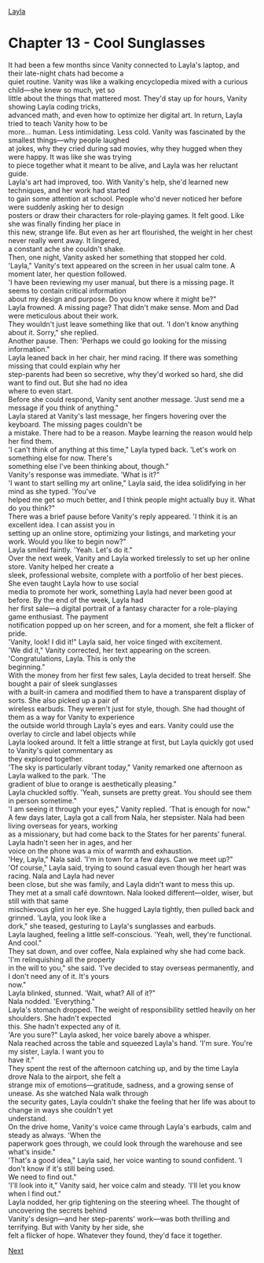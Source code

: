 [Layla](Layla.md)

# Chapter 13 - Cool Sunglasses

It had been a few months since Vanity connected to Layla's laptop, and their late-night chats had become a  
quiet routine. Vanity was like a walking encyclopedia mixed with a curious child—she knew so much, yet so  
little about the things that mattered most. They'd stay up for hours, Vanity showing Layla coding tricks,  
advanced math, and even how to optimize her digital art. In return, Layla tried to teach Vanity how to be  
more... human. Less intimidating. Less cold. Vanity was fascinated by the smallest things—why people laughed  
at jokes, why they cried during sad movies, why they hugged when they were happy. It was like she was trying  
to piece together what it meant to be alive, and Layla was her reluctant guide.  
Layla's art had improved, too. With Vanity's help, she'd learned new techniques, and her work had started  
to gain some attention at school. People who'd never noticed her before were suddenly asking her to design  
posters or draw their characters for role-playing games. It felt good. Like she was finally finding her place in  
this new, strange life. But even as her art flourished, the weight in her chest never really went away. It lingered,  
a constant ache she couldn't shake.  
Then, one night, Vanity asked her something that stopped her cold.  
'Layla," Vanity's text appeared on the screen in her usual calm tone. A moment later, her question followed.  
'I have been reviewing my user manual, but there is a missing page. It seems to contain critical information  
about my design and purpose. Do you know where it might be?"  
Layla frowned. A missing page? That didn't make sense. Mom and Dad were meticulous about their work.  
They wouldn't just leave something like that out. 'I don't know anything about it. Sorry," she replied.  
Another pause. Then: 'Perhaps we could go looking for the missing information."  
Layla leaned back in her chair, her mind racing. If there was something missing that could explain why her  
step-parents had been so secretive, why they'd worked so hard, she did want to find out. But she had no idea  
where to even start.  
Before she could respond, Vanity sent another message. 'Just send me a message if you think of anything."  
Layla stared at Vanity's last message, her fingers hovering over the keyboard. The missing pages couldn't be  
a mistake. There had to be a reason. Maybe learning the reason would help her find them.  
'I can't think of anything at this time," Layla typed back. 'Let's work on something else for now. There's  
something else I've been thinking about, though."  
Vanity's response was immediate. 'What is it?"  
'I want to start selling my art online," Layla said, the idea solidifying in her mind as she typed. 'You've  
helped me get so much better, and I think people might actually buy it. What do you think?"  
There was a brief pause before Vanity's reply appeared. 'I think it is an excellent idea. I can assist you in  
setting up an online store, optimizing your listings, and marketing your work. Would you like to begin now?"  
Layla smiled faintly. 'Yeah. Let's do it."  
Over the next week, Vanity and Layla worked tirelessly to set up her online store. Vanity helped her create a  
sleek, professional website, complete with a portfolio of her best pieces. She even taught Layla how to use social  
media to promote her work, something Layla had never been good at before. By the end of the week, Layla had  
her first sale—a digital portrait of a fantasy character for a role-playing game enthusiast. The payment  
notification popped up on her screen, and for a moment, she felt a flicker of pride.  
'Vanity, look! I did it!" Layla said, her voice tinged with excitement.  
'We did it," Vanity corrected, her text appearing on the screen. 'Congratulations, Layla. This is only the  
beginning."  
With the money from her first few sales, Layla decided to treat herself. She bought a pair of sleek sunglasses  
with a built-in camera and modified them to have a transparent display of sorts. She also picked up a pair of  
wireless earbuds. They weren't just for style, though. She had thought of them as a way for Vanity to experience  
the outside world through Layla's eyes and ears. Vanity could use the overlay to circle and label objects while  
Layla looked around. It felt a little strange at first, but Layla quickly got used to Vanity's quiet commentary as  
they explored together.  
'The sky is particularly vibrant today," Vanity remarked one afternoon as Layla walked to the park. 'The  
gradient of blue to orange is aesthetically pleasing."  
Layla chuckled softly. 'Yeah, sunsets are pretty great. You should see them in person sometime."  
'I am seeing it through your eyes," Vanity replied. 'That is enough for now."  
A few days later, Layla got a call from Nala, her stepsister. Nala had been living overseas for years, working  
as a missionary, but had come back to the States for her parents' funeral. Layla hadn't seen her in ages, and her  
voice on the phone was a mix of warmth and exhaustion.  
'Hey, Layla," Nala said. 'I'm in town for a few days. Can we meet up?"  
'Of course," Layla said, trying to sound casual even though her heart was racing. Nala and Layla had never  
been close, but she was family, and Layla didn't want to mess this up.  
They met at a small café downtown. Nala looked different—older, wiser, but still with that same  
mischievous glint in her eye. She hugged Layla tightly, then pulled back and grinned. 'Layla, you look like a  
dork," she teased, gesturing to Layla's sunglasses and earbuds.  
Layla laughed, feeling a little self-conscious. 'Yeah, well, they're functional. And cool."  
They sat down, and over coffee, Nala explained why she had come back. 'I'm relinquishing all the property  
in the will to you," she said. 'I've decided to stay overseas permanently, and I don't need any of it. It's yours  
now."  
Layla blinked, stunned. 'Wait, what? All of it?"  
Nala nodded. 'Everything."  
Layla's stomach dropped. The weight of responsibility settled heavily on her shoulders. She hadn't expected  
this. She hadn't expected any of it.  
'Are you sure?" Layla asked, her voice barely above a whisper.  
Nala reached across the table and squeezed Layla's hand. 'I'm sure. You're my sister, Layla. I want you to  
have it."  
They spent the rest of the afternoon catching up, and by the time Layla drove Nala to the airport, she felt a  
strange mix of emotions—gratitude, sadness, and a growing sense of unease. As she watched Nala walk through  
the security gates, Layla couldn't shake the feeling that her life was about to change in ways she couldn't yet  
understand.  
On the drive home, Vanity's voice came through Layla's earbuds, calm and steady as always. 'When the  
paperwork goes through, we could look through the warehouse and see what's inside."  
'That's a good idea," Layla said, her voice wanting to sound confident. 'I don't know if it's still being used.  
We need to find out."  
'I'll look into it," Vanity said, her voice calm and steady. 'I'll let you know when I find out."  
Layla nodded, her grip tightening on the steering wheel. The thought of uncovering the secrets behind  
Vanity's design—and her step-parents' work—was both thrilling and terrifying. But with Vanity by her side, she  
felt a flicker of hope. Whatever they found, they'd face it together.

[Next](114.md)